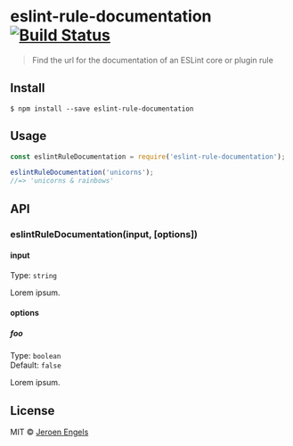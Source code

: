 # eslint-rule-documentation [![Build Status](https://travis-ci.org/jfmengels/eslint-rule-documentation.svg?branch=master)](https://travis-ci.org/jfmengels/eslint-rule-documentation)

> Find the url for the documentation of an ESLint core or plugin rule


## Install

```
$ npm install --save eslint-rule-documentation
```


## Usage

```js
const eslintRuleDocumentation = require('eslint-rule-documentation');

eslintRuleDocumentation('unicorns');
//=> 'unicorns & rainbows'
```


## API

### eslintRuleDocumentation(input, [options])

#### input

Type: `string`

Lorem ipsum.

#### options

##### foo

Type: `boolean`<br>
Default: `false`

Lorem ipsum.


## License

MIT © [Jeroen Engels](https://github.com/jfmengels)
